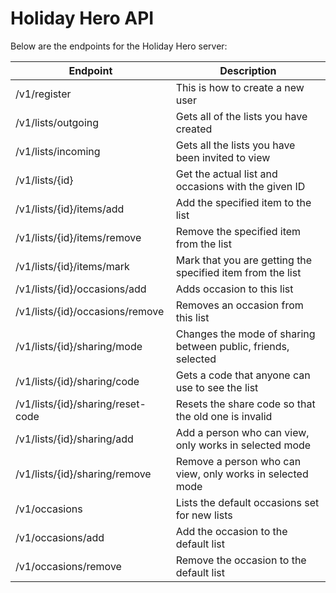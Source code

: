 Holiday Hero API
================

Below are the endpoints for the Holiday Hero server:

| Endpoint                          | Description                                                   |
|-----------------------------------|---------------------------------------------------------------|
| /v1/register                      | This is how to create a new user                              |
| /v1/lists/outgoing                | Gets all of the lists you have created                        |
| /v1/lists/incoming                | Gets all the lists you have been invited to view              |
| /v1/lists/{id}                    | Get the actual list and occasions with the given ID           |
| /v1/lists/{id}/items/add          | Add the specified item to the list                            |
| /v1/lists/{id}/items/remove       | Remove the specified item from the list                       |
| /v1/lists/{id}/items/mark         | Mark that you are getting the specified item from the list    |
| /v1/lists/{id}/occasions/add      | Adds occasion to this list                                    |
| /v1/lists/{id}/occasions/remove   | Removes an occasion from this list                            |
| /v1/lists/{id}/sharing/mode       | Changes the mode of sharing between public, friends, selected |
| /v1/lists/{id}/sharing/code       | Gets a code that anyone can use to see the list               |
| /v1/lists/{id}/sharing/reset-code | Resets the share code so that the old one is invalid          |
| /v1/lists/{id}/sharing/add        | Add a person who can view, only works in selected mode        |
| /v1/lists/{id}/sharing/remove     | Remove a person who can view, only works in selected mode     |
| /v1/occasions                     | Lists the default occasions set for new lists                 |
| /v1/occasions/add                 | Add the occasion to the default list                          |
| /v1/occasions/remove              | Remove the occasion to the default list                       |


